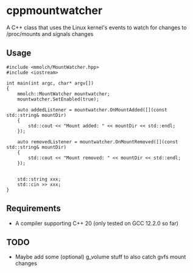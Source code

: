 # cppmountwatcher
A C++ class that uses the Linux kernel's events to watch for changes to /proc/mounts and signals changes


## Usage
    #include <mmolch/MountWatcher.hpp>
    #include <iostream>

    int main(int argc, char* argv[])
    {
        mmolch::MountWatcher mountwatcher;
        mountwatcher.SetEnabled(true);

        auto addedListener = mountwatcher.OnMountAdded([](const std::string& mountDir)
        {
            std::cout << "Mount added: " << mountDir << std::endl;
        });

        auto removedListener = mountwatcher.OnMountRemoved([](const std::string& mountDir)
        {
            std::cout << "Mount removed: " << mountDir << std::endl;
        });


        std::string xxx;
        std::cin >> xxx;
    }


## Requirements
 * A compiler supporting C++ 20 (only tested on GCC 12.2.0 so far)


## TODO
 * Maybe add some (optional) g_volume stuff to also catch gvfs mount changes

